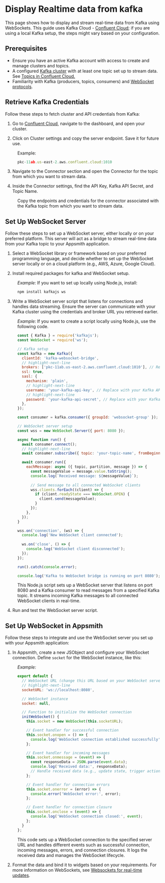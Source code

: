 # Display Realtime data from kafka

This page shows how to display and stream real-time data from Kafka using WebSockets. This guide uses Kafka Cloud - [Confluent Cloud](https://www.confluent.io/confluent-cloud/); if you are using a local Kafka setup, the steps might vary based on your configuration.

## Prerequisites

* Ensure you have an active Kafka account with access to create and manage clusters and topics.
* A configured [Kafka cluster](https://docs.confluent.io/cloud/current/get-started/index.html) with at least one topic set up to stream data. See [Topics in Confluent Cloud.](https://docs.confluent.io/cloud/current/client-apps/topics/manage.html)
* Familiarity with Kafka (producers, topics, consumers) and [WebSocket protocols](https://www.npmjs.com/package/kafka-node).

## Retrieve Kafka Credentials

Follow these steps to fetch cluster and API credentials from Kafka:

1. Go to [Confluent Cloud](https://confluent.cloud/home), navigate to the dashboard, and open your cluster.

2. Click on Cluster settings and copy the server endpoint. Save it for future use. 

<dd>

Example: 

```js
pkc-11ab.us-east-2.aws.confluent.cloud:1010
```

</dd>



3. Navigate to the Connector section and open the Connector for the topic from which you want to stream data.


4. Inside the Connector settings, find the API Key, Kafka API Secret, and Topic Name. 

<dd>

Copy the endpoints and credentials for the connector associated with the Kafka topic from which you want to stream data.


<ZoomImage
  src="/img/kafka-topic.png" 
  alt=""
  caption=""
/> 

</dd>





## Set Up WebSocket Server

Follow these steps to set up a WebSocket server, either locally or on your preferred platform. This server will act as a bridge to stream real-time data from your Kafka topic to your Appsmith application.


1. Select a WebSocket library or framework based on your preferred programming language, and decide whether to set up the WebSocket server locally or on a cloud platform (e.g., AWS, Azure, Google Cloud).

2. Install required packages for kafka and WebSocket setup.


<dd>

*Example:* If you want to set up locally using Node.js, install:

```js
npm install kafkajs ws
```

</dd>

3. Write a WebSocket server script that listens for connections and handles data streaming. Ensure the server can communicate with your Kafka cluster using the credentials and broker URL you retrieved earlier.

<dd>

*Example:* If you want to create a script locally using Node.js, use the following code.

```js
const { Kafka } = require('kafkajs');
const WebSocket = require('ws');

// Kafka setup
const kafka = new Kafka({
  clientId: 'kafka-websocket-bridge',
  // highlight-next-line
  brokers: ['pkc-11ab.us-east-2.aws.confluent.cloud:1010'], // Replace with your Kafka broker URL
  ssl: true,
  sasl: {
    mechanism: 'plain',
    // highlight-next-line
    username: 'your-kafka-api-key', // Replace with your Kafka API key
    // highlight-next-line
    password: 'your-kafka-api-secret', // Replace with your Kafka API secret
  },
});

const consumer = kafka.consumer({ groupId: 'websocket-group' });

// WebSocket server setup
const wss = new WebSocket.Server({ port: 8080 });

async function run() {
  await consumer.connect();
  // highlight-next-line
  await consumer.subscribe({ topic: 'your-topic-name', fromBeginning: true }); // Replace with your Kafka topic name

  await consumer.run({
    eachMessage: async ({ topic, partition, message }) => {
      const messageValue = message.value.toString();
      console.log(`Received message: ${messageValue}`);
      
      // Send message to all connected WebSocket clients
      wss.clients.forEach((client) => {
        if (client.readyState === WebSocket.OPEN) {
          client.send(messageValue);
        }
      });
    },
  });
}

wss.on('connection', (ws) => {
  console.log('New WebSocket client connected');
  
  ws.on('close', () => {
    console.log('WebSocket client disconnected');
  });
});

run().catch(console.error);

console.log('Kafka to WebSocket bridge is running on port 8080');
```

This Node.js script sets up a WebSocket server that listens on port 8080 and a Kafka consumer to read messages from a specified Kafka topic. It streams incoming Kafka messages to all connected WebSocket clients in real-time.

</dd>

4. Run and test the WebSocket server script. 


## Set Up WebSocket in Appsmith

Follow these steps to integrate and use the WebSocket server you set up with your Appsmith application:

1. In Appsmith, create a new JSObject and configure your WebSocket connection. Define `socket` for the WebSocket instance, like this:

<dd>

*Example:*

```js
export default {
  // WebSocket URL (change this URL based on your WebSocket server)
  // highlight-next-line
  socketURL: 'ws://localhost:8080',

  // WebSocket instance
  socket: null,

  // Function to initialize the WebSocket connection
  initWebSocket() {
    this.socket = new WebSocket(this.socketURL);

    // Event handler for successful connection
    this.socket.onopen = () => {
      console.log('WebSocket connection established successfully');
    };

    // Event handler for incoming messages
    this.socket.onmessage = (event) => {
      const responseData = JSON.parse(event.data);
      console.log('Received data:', responseData);
      // Handle received data (e.g., update state, trigger actions)
    };

    // Event handler for connection errors
    this.socket.onerror = (error) => {
      console.error('WebSocket error:', error);
    };

    // Event handler for connection closure
    this.socket.onclose = (event) => {
      console.log('WebSocket connection closed:', event);
    };
  }
};
```

This code sets up a WebSocket connection to the specified server URL and handles different events such as successful connection, incoming messages, errors, and connection closures. It logs the received data and manages the WebSocket lifecycle.


</dd>

2. Format the data and bind it to widgets based on your requirements. For more information on WebSockets, see [Websockets for real-time updates](/build-apps/how-to-guides/set-up-websockets).